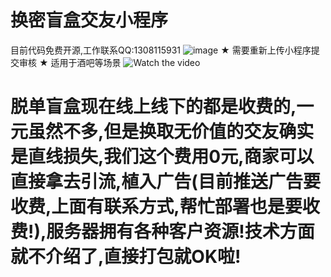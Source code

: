 # 换密盲盒交友小程序
目前代码免费开源,工作联系QQ:1308115931
![image](https://user-images.githubusercontent.com/94306098/142439623-4b0e27ba-5a3c-49e1-8dd5-5a0d987bfd17.png)
★ 需要重新上传小程序提交审核 ★
适用于酒吧等场景
![![Watch the video](https://pic1.zhimg.com/v2-b2167838a81bebd45febe1c1275af395.jpg?source=382ee89a)](https://video.zhihu.com/video/1431874062432165888?itemId=2169623484&itemType=answer&player=%7B%22shouldShowPageFullScreenButton%22%3Atrue%7D)
# 脱单盲盒现在线上线下的都是收费的,一元虽然不多,但是换取无价值的交友确实是直线损失,我们这个费用0元,商家可以直接拿去引流,植入广告(目前推送广告要收费,上面有联系方式,帮忙部署也是要收费!),服务器拥有各种客户资源!技术方面就不介绍了,直接打包就OK啦!
